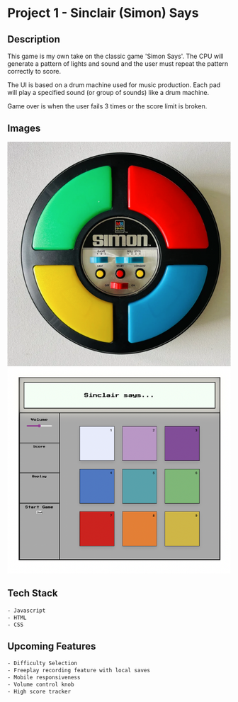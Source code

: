 # Project 1 - Sinclair (Simon) Says

## Description

This game is my own take on the classic game 'Simon Says'. The CPU will generate a pattern of lights and sound and the user must repeat the pattern correctly to score.

The UI is based on a drum machine used for music production. Each pad will play a specified sound (or group of sounds) like a drum machine.

Game over is when the user fails 3 times or the score limit is broken.

## Images
![OG Simon Game](./images/simonsays.png)
![My Simon Game](./images/sinclairsays.png)


## Tech Stack
    - Javascript
    - HTML
    - CSS

## Upcoming Features
    - Difficulty Selection
    - Freeplay recording feature with local saves
    - Mobile responsiveness
    - Volume control knob
    - High score tracker